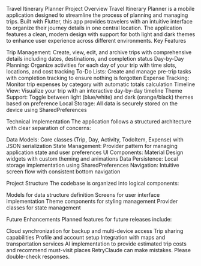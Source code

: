 Travel Itinerary Planner
Project Overview
Travel Itinerary Planner is a mobile application designed to streamline the process of planning and managing trips. Built with Flutter, this app provides travelers with an intuitive interface to organize their journey details in one central location. The application features a clean, modern design with support for both light and dark themes to enhance user experience across different environments.
Key Features

Trip Management: Create, view, edit, and archive trips with comprehensive details including dates, destinations, and completion status
Day-by-Day Planning: Organize activities for each day of your trip with time slots, locations, and cost tracking
To-Do Lists: Create and manage pre-trip tasks with completion tracking to ensure nothing is forgotten
Expense Tracking: Monitor trip expenses by category with automatic totals calculation
Timeline View: Visualize your trip with an interactive day-by-day timeline
Theme Support: Toggle between light (blue/white) and dark (orange/black) themes based on preference
Local Storage: All data is securely stored on the device using SharedPreferences

Technical Implementation
The application follows a structured architecture with clear separation of concerns:

Data Models: Core classes (Trip, Day, Activity, TodoItem, Expense) with JSON serialization
State Management: Provider pattern for managing application state and user preferences
UI Components: Material Design widgets with custom theming and animations
Data Persistence: Local storage implementation using SharedPreferences
Navigation: Intuitive screen flow with consistent bottom navigation

Project Structure
The codebase is organized into logical components:

Models for data structure definition
Screens for user interface implementation
Theme components for styling management
Provider classes for state management


Future Enhancements
Planned features for future releases include:

Cloud synchronization for backup and multi-device access
Trip sharing capabilities
Profile and account setup
Integration with maps and transportation services
AI implementation to provide estimated trip costs and recommend must-visit places
RetryClaude can make mistakes. Please double-check responses.
